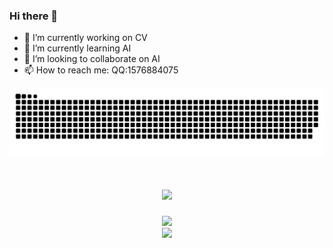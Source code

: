 ### Hi there 👋
- 🔭 I’m currently working on CV
- 🌱 I’m currently learning AI
- 👯 I’m looking to collaborate on AI
- 📫 How to reach me: QQ:1576884075
<!--
**happybear1015/happybear1015** is a ✨ _special_ ✨ repository because its `README.md` (this file) appears on your GitHub profile.

Here are some ideas to get you started:


-->
![](https://raw.githubusercontent.com/happybear1015/happybear1015/main/assets/github-contribution-grid-snake.svg)
<h1 align="center"> <a href="https://sunguoqi.com/"> <img src="https://readme-typing-svg.herokuapp.com/?lines=console.log(%22Hello%2C%20World!%22);happybear1015祝您编码永远无bug，代码优美如诗，逻辑清晰似画。!&center=true&size=7"> </a> </h1>

<div align="center"> <img src="https://github-readme-stats.vercel.app/api/top-langs/?username=happybear1015&hide_title=true&hide_border=true&layout=compact&langs_count=6&text_color=000&icon_color=fff&bg_color=0,52fa5a,4dfcff,c64dff&theme=graywhite" /> </div>
<div align="center"> <img src="https://github-profile-trophy.vercel.app/?username=happybear1015" /> </div>

<!--START_SECTION:waka-->
<!--END_SECTION:waka-->

